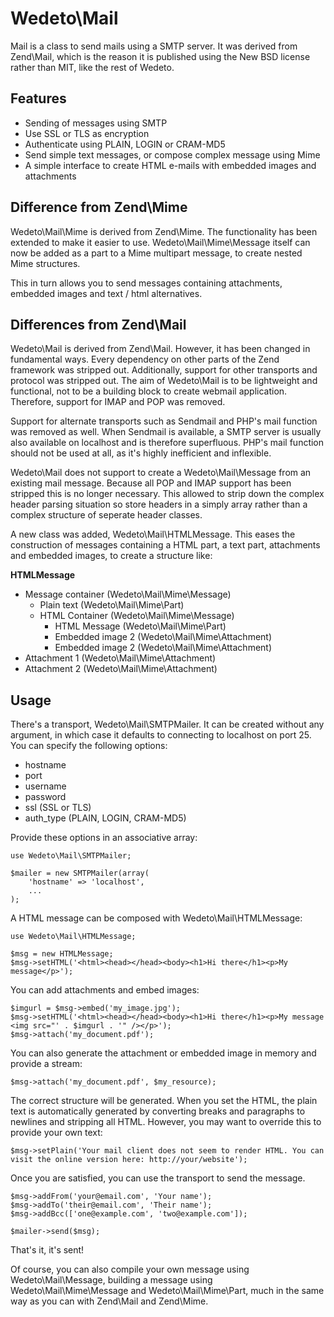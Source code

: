 # Wedeto\Mail

Mail is a class to send mails using a SMTP server. It was derived from Zend\Mail, which is the reason
it is published using the New BSD license rather than MIT, like the rest of Wedeto.

## Features

* Sending of messages using SMTP
* Use SSL or TLS as encryption
* Authenticate using PLAIN, LOGIN or CRAM-MD5
* Send simple text messages, or compose complex message using Mime
* A simple interface to create HTML e-mails with embedded images and attachments

## Difference from Zend\Mime

Wedeto\Mail\Mime is derived from Zend\Mime. The functionality has been extended
to make it easier to use. Wedeto\Mail\Mime\Message itself can now be added as a
part to a Mime multipart message, to create nested Mime structures.

This in turn allows you to send messages containing attachments, embedded
images and text / html alternatives.

## Differences from Zend\Mail

Wedeto\Mail is derived from Zend\Mail. However, it has been changed in
fundamental ways.  Every dependency on other parts of the Zend framework was
stripped out. Additionally, support for other transports and protocol was stripped out.
The aim of Wedeto\Mail is to be lightweight and functional, not to be a building block to 
create webmail application. Therefore, support for IMAP and POP was removed.

Support for alternate transports such as Sendmail and PHP's mail function was
removed as well.  When Sendmail is available, a SMTP server is usually also
available on localhost and is therefore superfluous.  PHP's mail function
should not be used at all, as it's highly inefficient and inflexible.

Wedeto\Mail does not support to create a Wedeto\Mail\Message from an existing mail
message. Because all POP and IMAP support has been stripped this is no longer
necessary. This allowed to strip down the complex header parsing situation so store
headers in a simply array rather than a complex structure of seperate header classes.

A new class was added, Wedeto\Mail\HTMLMessage. This eases the construction of messages containing a
HTML part, a text part, attachments and embedded images, to create a structure like:

**HTMLMessage**
* Message container (Wedeto\Mail\Mime\Message)
  * Plain text (Wedeto\Mail\Mime\Part)
  * HTML Container (Wedeto\Mail\Mime\Message)
    * HTML Message (Wedeto\Mail\Mime\Part)
    * Embedded image 2 (Wedeto\Mail\Mime\Attachment)
    * Embedded image 2 (Wedeto\Mail\Mime\Attachment)
* Attachment 1 (Wedeto\Mail\Mime\Attachment)
* Attachment 2 (Wedeto\Mail\Mime\Attachment)


## Usage

There's a transport, Wedeto\Mail\SMTPMailer. It can be created without any
argument, in which case it defaults to connecting to localhost on port 25. You
can specify the following options:

* hostname
* port
* username
* password
* ssl (SSL or TLS)
* auth_type (PLAIN, LOGIN, CRAM-MD5)

Provide these options in an associative array:

```
use Wedeto\Mail\SMTPMailer;

$mailer = new SMTPMailer(array(
    'hostname' => 'localhost',
    ...
);
```

A HTML message can be composed with Wedeto\Mail\HTMLMessage:

```
use Wedeto\Mail\HTMLMessage;

$msg = new HTMLMessage;
$msg->setHTML('<html><head></head><body><h1>Hi there</h1><p>My message</p>');
```

You can add attachments and embed images:

```
$imgurl = $msg->embed('my_image.jpg');
$msg->setHTML('<html><head></head><body><h1>Hi there</h1><p>My message <img src="' . $imgurl . '" /></p>');
$msg->attach('my_document.pdf');
```

You can also generate the attachment or embedded image in memory and provide a stream:

```
$msg->attach('my_document.pdf', $my_resource);
```

The correct structure will be generated. When you set the HTML, the plain text
is automatically generated by converting breaks and paragraphs to newlines and
stripping all HTML. However, you may want to override this to provide your own
text:

```
$msg->setPlain('Your mail client does not seem to render HTML. You can visit the online version here: http://your/website');
```

Once you are satisfied, you can use the transport to send the message.

```
$msg->addFrom('your@email.com', 'Your name');
$msg->addTo('their@email.com', 'Their name');
$msg->addBcc(['one@example.com', 'two@example.com']);

$mailer->send($msg);
```

That's it, it's sent!

Of course, you can also compile your own message using Wedeto\Mail\Message,
building a message using Wedeto\Mail\Mime\Message and Wedeto\Mail\Mime\Part, much
in the same way as you can with Zend\Mail and Zend\Mime.

